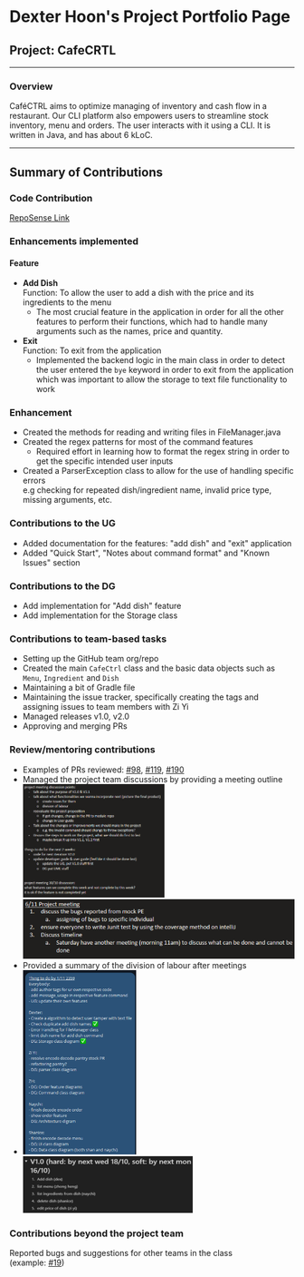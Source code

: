 # Dexter Hoon's Project Portfolio Page
## Project: CafeCRTL

-----------------------------------------------------------------------------------------------
### **Overview**
CaféCTRL aims to optimize managing of inventory and cash flow in a restaurant. Our CLI platform also empowers users to streamline stock inventory, menu and orders. The user interacts with it using a CLI. It is written in Java, and has about 6 kLoC.

-----------------------------------------------------------------------------------------------

## **Summary of Contributions**

### Code Contribution
[RepoSense Link](https://nus-cs2113-ay2324s1.github.io/tp-dashboard/?search=&sort=groupTitle&sortWithin=title&timeframe=commit&mergegroup=&groupSelect=groupByRepos&breakdown=true&checkedFileTypes=docs~functional-code~test-code&since=2023-09-22&tabOpen=true&tabType=authorship&tabAuthor=DextheChik3n&tabRepo=AY2324S1-CS2113-T17-2%2Ftp%5Bmaster%5D&authorshipIsMergeGroup=false&authorshipFileTypes=docs~functional-code~test-code&authorshipIsBinaryFileTypeChecked=false&authorshipIsIgnoredFilesChecked=false)

### Enhancements implemented
#### Feature
* **Add Dish** <br>
    Function: To allow the user to add a dish with the price and its ingredients to the menu<br>
  * The most crucial feature in the application in order for all the other features to perform their functions, which had to handle many arguments such as the names, price and quantity.
* **Exit** <br>
    Function: To exit from the application
  * Implemented the backend logic in the main class in order to detect the user entered the `bye` keyword in order to exit from the application which was important to allow the storage to text file functionality to work

### Enhancement
* Created the methods for reading and writing files in FileManager.java
* Created the regex patterns for most of the command features <br>
  * Required effort in learning how to format the regex string in order to get the specific intended user inputs 
* Created a ParserException class to allow for the use of handling specific errors<br>
e.g checking for repeated dish/ingredient name, invalid price type, missing arguments, etc.

### Contributions to the UG
* Added documentation for the features: "add dish" and "exit" application
* Added "Quick Start", "Notes about command format" and "Known Issues" section

### Contributions to the DG
* Add implementation for "Add dish" feature
* Add implementation for the Storage class

### Contributions to team-based tasks
* Setting up the GitHub team org/repo
* Created the main `CafeCtrl` class and the basic data objects such as `Menu`, `Ingredient` and `Dish`
* Maintaining a bit of Gradle file
* Maintaining the issue tracker, specifically creating the tags and assigning issues to team members with Zi Yi
* Managed releases v1.0, v2.0
* Approving and merging PRs

### Review/mentoring contributions
* Examples of PRs reviewed:
[#98](https://github.com/AY2324S1-CS2113-T17-2/tp/pull/98), [#119](https://github.com/AY2324S1-CS2113-T17-2/tp/pull/119), [#190](https://github.com/AY2324S1-CS2113-T17-2/tp/pull/190)
* Managed the project team discussions by providing a meeting outline <br>
  <img alt="Screenshot of Project Outline 1" src="../images_PPP/dexter/project_discussion1.png" height="200" width="250"/>
![Screenshot of Project Outline 2](../images_PPP/dexter/project_discussion2.png)<br>
* Provided a summary of the division of labour after meetings <br>
* <img alt="Telegram Screenshot" height="325" src="../images_PPP/dexter/division_of_labour.png" width="200"/>
  <img alt="Notion Screenshot" height="100" src="../images_PPP/dexter/division_of_labour1.png" width="300"/>
  <br>

### Contributions beyond the project team
Reported bugs and suggestions for other teams in the class <br>
(example: [#19](https://github.com/nus-cs2113-AY2324S1/tp/pull/19))
